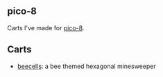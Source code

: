 ## pico-8

Carts I've made for [pico-8](https://www.lexaloffle.com/pico-8.php).

## Carts

- [beecells](/hex.p8): a bee themed hexagonal minesweeper
